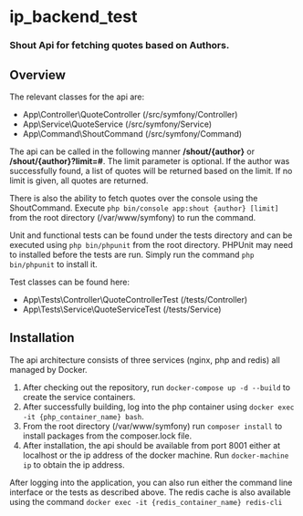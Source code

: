 # ip_backend_test #

### Shout Api for fetching quotes based on Authors. ###

## Overview

The relevant classes for the api are:

* App\Controller\QuoteController (/src/symfony/Controller)
* App\Service\QuoteService (/src/symfony/Service)
* App\Command\ShoutCommand (/src/symfony/Command)

The api can be called in the following manner **/shout/{author}** or **/shout/{author}?limit=#**. The limit parameter is optional.
If the author was successfully found, a list of quotes will be returned based on the limit. If no limit is given, all quotes are returned.

There is also the ability to fetch quotes over the console using the ShoutCommand. 
Execute `php bin/console app:shout {author} [limit]` from the root directory (/var/www/symfony) to run the command.

Unit and functional tests can be found under the tests directory and can be executed using `php bin/phpunit` from the root directory.
PHPUnit may need to installed before the tests are run. Simply run the command `php bin/phpunit` to install it.

Test classes can be found here:

* App\Tests\Controller\QuoteControllerTest (/tests/Controller)
* App\Tests\Service\QuoteServiceTest (/tests/Service)

## Installation

The api architecture consists of three services (nginx, php and redis) all managed by Docker. 

1. After checking out the repository, run `docker-compose up -d --build` to create the service containers.
2. After successfully building, log into the php container using `docker exec -it {php_container_name} bash`.
3. From the root directory (/var/www/symfony) run `composer install` to install packages from the composer.lock file.
4. After installation, the api should be available from port 8001 either at localhost or the ip address of the docker machine. Run `docker-machine ip` to obtain the ip address.

After logging into the application, you can also run either the command line interface or the tests as described above.
The redis cache is also available using the command `docker exec -it {redis_container_name} redis-cli`

 
